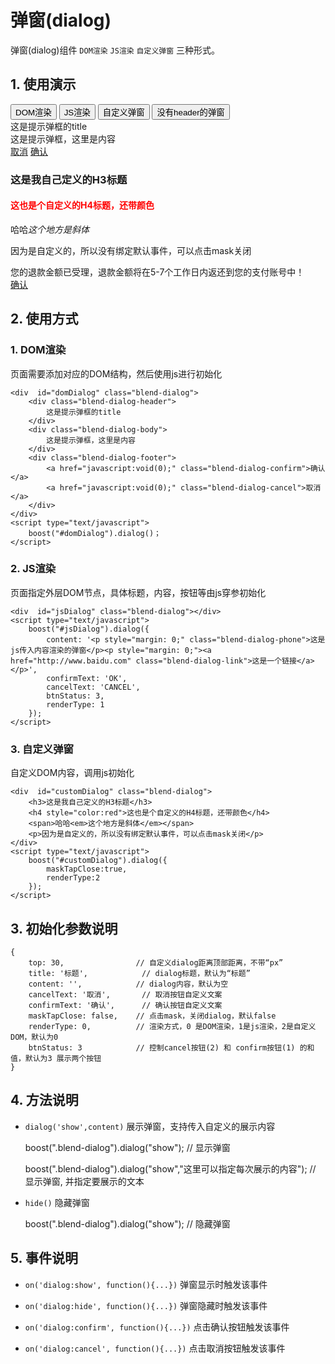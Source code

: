 # 弹窗(dialog)

弹窗(dialog)组件 `DOM渲染` `JS渲染` `自定义弹窗` 三种形式。

## 1. 使用演示

<div class="doc-demo">
	<button id="dom-dialog-btn" class="blend-button blend-button-default">DOM渲染</button>
	<button id="js-dialog-btn" class="blend-button blend-button-default">JS渲染</button>
	<button id="custom-dialog-btn" class="blend-button blend-button-default">自定义弹窗</button>
	<button id="noheader-dialog-btn" class="blend-button blend-button-default">没有header的弹窗</button>
</div>
<div  id="domDialog" class="blend-dialog">
	<div class="blend-dialog-header">
		这是提示弹框的title
	</div>
	<div class="blend-dialog-body">
		这是提示弹框，这里是内容
	</div>
	<div class="blend-dialog-footer">
		<a href="javascript:void(0);" class="blend-dialog-cancel">取消</a>
		<a href="javascript:void(0);" class="blend-dialog-confirm">确认</a>
	</div>
</div>
<div  id="jsDialog" class="blend-dialog">
</div>
<div  id="customDialog" class="blend-dialog">
	<h3>这是我自己定义的H3标题</h3>
	<h4 style="color:red">这也是个自定义的H4标题，还带颜色</h4>
	<span>哈哈<em>这个地方是斜体</em></span>
	<p>因为是自定义的，所以没有绑定默认事件，可以点击mask关闭</p>
</div>
<div  id="noheaderDialog" class="blend-dialog">
  <div class="blend-dialog-body">
        您的退款金额已受理，退款金额将在5-7个工作日内返还到您的支付账号中！
  </div>
  <div class="blend-dialog-footer">
    <a href="javascript:void(0);" class="blend-dialog-confirm">确认</a>
  </div>
</div>


<script type="text/javascript">
	;(function(){
		/**
		 * DOM 渲染
		 */
		var dialog1 = boost("#domDialog").dialog()
		.on('dialog:show',function(){
			console.log("dialog1 show");
		}).on('dialog:hide',function(){
			console.log("dialog1 hide");
		});

		boost("#dom-dialog-btn").on('click',function(e){
			dialog1.dialog("show");
		});

		/**
		 * JS渲染
		 */
		var dialog2 = boost("#jsDialog").dialog({
		    content: '<p style="margin: 0;" class="blend-dialog-phone">这是js传入内容渲染的弹窗</p><p style="margin: 0;"><a href="http://www.baidu.com" class="blend-dialog-link">这是一个链接</a></p>',
		    confirmText: 'OK',
		    cancelText: 'CANCEL',
		    btnStatus:3,
		    renderType:1  //js渲染
		});

		boost("#js-dialog-btn").on('click',function(e){
			dialog2.dialog("show");
		});

		/**
		 * 自定义DOM渲染
		 */
		var dialog3 = boost("#customDialog").dialog({
			maskTapClose:true,
			renderType:2
		}).on("dialog:hide",function(){
			alert("哎呀妈呀，真的会触发事件啊");
		});
		boost("#custom-dialog-btn").on('click',function(e){
			dialog3.dialog("show");
		});


		var dialog4 = boost("#noheaderDialog").dialog({
            maskTapClose:false,
            renderType:0,
            btnStatus:1,
          });
        boost("#noheader-dialog-btn").click(function (){
            dialog4.dialog("show");
        });


	})();
</script>


## 2. 使用方式

### 1. DOM渲染

页面需要添加对应的DOM结构，然后使用js进行初始化

	<div  id="domDialog" class="blend-dialog">
		<div class="blend-dialog-header">
			这是提示弹框的title
		</div>
		<div class="blend-dialog-body">
			这是提示弹框，这里是内容
		</div>
		<div class="blend-dialog-footer">
			<a href="javascript:void(0);" class="blend-dialog-confirm">确认</a>
			<a href="javascript:void(0);" class="blend-dialog-cancel">取消</a>
		</div>
	</div>
	<script type="text/javascript">
		boost("#domDialog").dialog()；
	</script>

### 2. JS渲染

页面指定外层DOM节点，具体标题，内容，按钮等由js穿参初始化

	<div  id="jsDialog" class="blend-dialog"></div>
	<script type="text/javascript">
		boost("#jsDialog").dialog({
		    content: '<p style="margin: 0;" class="blend-dialog-phone">这是js传入内容渲染的弹窗</p><p style="margin: 0;"><a href="http://www.baidu.com" class="blend-dialog-link">这是一个链接</a></p>',
		    confirmText: 'OK',
		    cancelText: 'CANCEL',
		    btnStatus: 3,
		    renderType: 1 
		});
	</script>

### 3. 自定义弹窗

自定义DOM内容，调用js初始化
	
	<div  id="customDialog" class="blend-dialog">
		<h3>这是我自己定义的H3标题</h3>
		<h4 style="color:red">这也是个自定义的H4标题，还带颜色</h4>
		<span>哈哈<em>这个地方是斜体</em></span>
		<p>因为是自定义的，所以没有绑定默认事件，可以点击mask关闭</p>
	</div>
	<script type="text/javascript">
		boost("#customDialog").dialog({
			maskTapClose:true,
			renderType:2
		});
	</script>


## 3. 初始化参数说明

	{
        top: 30,				// 自定义dialog距离顶部距离，不带“px”
        title: '标题',			// dialog标题，默认为“标题”
        content: '',            // dialog内容，默认为空
        cancelText: '取消',		// 取消按钮自定义文案
        confirmText: '确认',		// 确认按钮自定义文案
        maskTapClose: false,    // 点击mask，关闭dialog，默认false
        renderType: 0,          // 渲染方式，0 是DOM渲染，1是js渲染，2是自定义DOM，默认为0
        btnStatus: 3            // 控制cancel按钮(2) 和 confirm按钮(1) 的和值，默认为3 展示两个按钮
	}

## 4. 方法说明

-	`dialog('show',content)` 展示弹窗，支持传入自定义的展示内容


	boost(".blend-dialog").dialog("show"); // 显示弹窗

	boost(".blend-dialog").dialog("show","这里可以指定每次展示的内容"); // 显示弹窗, 并指定要展示的文本

-	`hide()` 隐藏弹窗


	boost(".blend-dialog").dialog("show"); // 隐藏弹窗

## 5. 事件说明

-	`on('dialog:show', function(){...})` 弹窗显示时触发该事件

-	`on('dialog:hide', function(){...})` 弹窗隐藏时触发该事件

-	`on('dialog:confirm', function(){...})` 点击确认按钮触发该事件

-	`on('dialog:cancel', function(){...})` 点击取消按钮触发该事件



